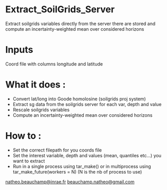 # Extract_SoilGrids_Server
Extract soilgrids variables directly from the server there are stored and compute an incertainty-weighted mean over considered horizons

# Inputs
Coord file with columns longitude and latitude

# What it does :
* Convert lat/long into Goode homolosine (soilgrids proj system)
* Extract sg data from the soilgrids server for each var, depth and value
* Rescale soilgrids variables
* Compute an incertainty-weighted mean over considered horizons 

# How to :
* Set the correct filepath for you coords file
* Set the interest variable, depth and values (mean, quantiles etc...) you want to extract
* Run in a single process using tar_make() or in multiprocess using tar_make_future(workers = N) (N is the nb of process to use)

natheo.beauchamp@inrae.fr
beauchamp.natheo@gmail.com
